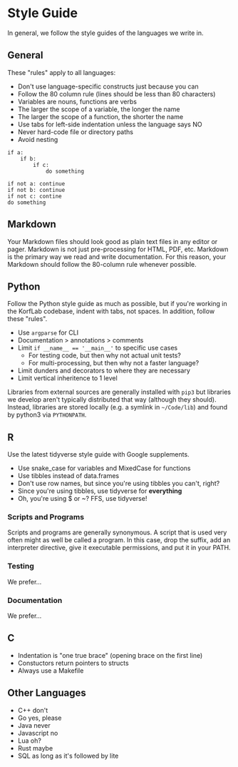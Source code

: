 Style Guide
===========

In general, we follow the style guides of the languages we write in.

## General ##

These "rules" apply to all languages:

+ Don't use language-specific constructs just because you can
+ Follow the 80 column rule (lines should be less than 80 characters)
+ Variables are nouns, functions are verbs
+ The larger the scope of a variable, the longer the name
+ The larger the scope of a function, the shorter the name
+ Use tabs for left-side indentation unless the language says NO
+ Never hard-code file or directory paths
+ Avoid nesting

```
if a:
	if b:
		if c:
			do something

if not a: continue
if not b: continue
if not c: contine
do something
```

## Markdown ##

Your Markdown files should look good as plain text files in any editor or
pager. Markdown is not just pre-processing for HTML, PDF, etc. Markdown is the
primary way we read and write documentation. For this reason, your Markdown
should follow the 80-column rule whenever possible.

## Python ##

Follow the Python style guide as much as possible, but if you're working in the
KorfLab codebase, indent with tabs, not spaces. In addition, follow these
"rules".

+ Use `argparse` for CLI
+ Documentation > annotations > comments
+ Limit `if __name__ == '__main__'` to specific use cases
	- For testing code, but then why not actual unit tests?
	- For multi-processing, but then why not a faster language?
+ Limit dunders and decorators to where they are necessary
+ Limit vertical inheritence to 1 level

Libraries from external sources are generally installed with `pip3` but
libraries we develop aren't typically distributed that way (although they
should). Instead, libraries are stored locally (e.g. a symlink in `~/Code/lib`)
and found by python3 via `PYTHONPATH`.

## R ##

Use the latest tidyverse style guide with Google supplements.

+ Use snake_case for variables and MixedCase for functions
+ Use tibbles instead of data.frames
+ Don't use row names, but since you're using tibbles you can't, right?
+ Since you're using tibbles, use tidyverse for **everything**
+ Oh, you're using $ or ~? FFS, use tidyverse!

### Scripts and Programs ###

Scripts and programs are generally synonymous. A script that is used very often
might as well be called a program. In this case, drop the suffix, add an
interpreter directive, give it executable permissions, and put it in your PATH.

### Testing ###

We prefer...

### Documentation ###

We prefer...

## C ##

+ Indentation is "one true brace" (opening brace on the first line)
+ Constuctors return pointers to structs
+ Always use a Makefile

## Other Languages ##

- C++ don't
- Go yes, please
- Java never
- Javascript no
- Lua oh?
- Rust maybe
- SQL as long as it's followed by lite
